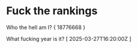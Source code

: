 # Fuck the rankings

Who the hell am I?
{ 18776668 }

What fucking year is it?
[ 2025-03-27T16:20:00Z ]
